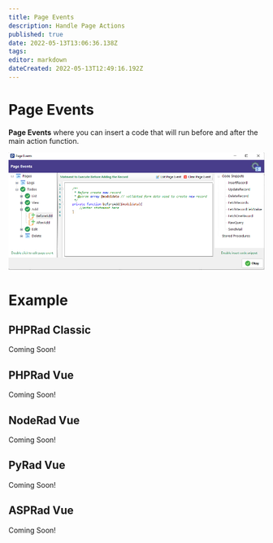 ```yaml
---
title: Page Events
description: Handle Page Actions
published: true
date: 2022-05-13T13:06:36.138Z
tags: 
editor: markdown
dateCreated: 2022-05-13T12:49:16.192Z
---
```


# Page Events
**Page Events** where you can insert a code that will run before and after the main action function.

![page-events.png](/page-events/page-events.png)

# Example
## PHPRad Classic
Coming Soon!

## PHPRad Vue
Coming Soon!

## NodeRad Vue
Coming Soon!

## PyRad Vue
Coming Soon!

## ASPRad Vue
Coming Soon!